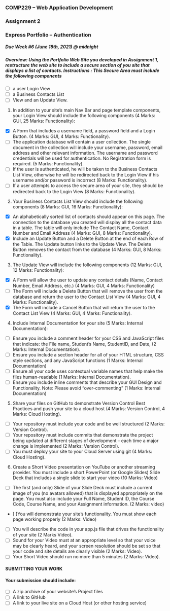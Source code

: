 ### COMP229 – Web Application Development

### Assignment 2

### Express Portfolio – Authentication

##### Due Week #6 (June 18th, 2021) @ midnight

##### Overview: Using the Portfolio Web Site you developed in Assignment 1, restructure the web site to include a secure section of you site that displays a list of contacts. Instructions : This Secure Area must include the following components

- [ ] a user Login View
- [ ] a Business Contacts List
- [ ] View and an Update View.

1. In addition to your site’s main Nav Bar and page template components, your Login View should include
   the following components (4 Marks: GUI, 25 Marks: Functionality):

- [x] A Form that includes a username field, a password field and a Login Button. (4 Marks: GUI, 4
      Marks: Functionality).
- [ ] The application database will contain a user collection. The single document in the collection will
      include your username, password, email address and other relevant information. The username
      and password credentials will be used for authentication. No Registration form is required. (5
      Marks: Functionality).
- [ ] If the user is authenticated, he will be taken to the Business Contacts List View, otherwise he will
      be redirected back to the Login View if his username and/or password is incorrect (8 Marks:
      Functionality).
- [ ] If a user attempts to access the secure area of your site, they should be redirected back to the
      Login View (8 Marks: Functionality).

2. Your Business Contacts List View should include the following components (8 Marks: GUI, 16 Marks:
   Functionality):

- [x] An alphabetically sorted list of contacts should appear on this page. The connection to the
      database you created will display all the contact data in a table. The table will only include The
      Contact Name, Contact Number and Email Address (4 Marks: GUI, 8 Marks: Functionality).
- [x] Include an Update Button and a Delete Button at the end of each Row of the Table. The Update
      button links to the Update View. The Delete Button removes the contact from the database (4
      Marks: GUI, 8 Marks: Functionality).

3. The Update View will include the following components (12 Marks: GUI, 12 Marks: Functionality):

- [x] A Form will allow the user to update any contact details (Name, Contact Number, Email Address,
      etc.) (4 Marks: GUI, 4 Marks: Functionality)
- [ ] The Form will include a Delete Button that will remove the user from the database and return the
      user to the Contact List View (4 Marks: GUI, 4 Marks: Functionality).
- [x] The Form will include a Cancel Button that will return the user to the Contact List View (4 Marks:
      GUI, 4 Marks: Functionality).

4. Include Internal Documentation for your site (5 Marks: Internal Documentation):

- [ ] Ensure you include a comment header for your CSS and JavaScript files that indicate: the File
      name, Student’s Name, StudentID, and Date, (2 Marks: Internal Documentation).
- [ ] Ensure you include a section header for all of your HTML structure, CSS style sections, and any
      JavaScript functions (1 Marks: Internal Documentation)
- [ ] Ensure all your code uses contextual variable names that help make the files human-readable (1
      Marks: Internal Documentation).
- [ ] Ensure you include inline comments that describe your GUI Design and Functionality. Note: Please
      avoid “over-commenting” (1 Marks: Internal Documentation)

5. Share your files on GitHub to demonstrate Version Control Best Practices and push your site to a cloud host
   (4 Marks: Version Control, 4 Marks: Cloud Hosting).

- [ ] Your repository must include your code and be well structured (2 Marks: Version Control).
- [ ] Your repository must include commits that demonstrate the project being updated at different
      stages of development – each time a major change is implemented (2 Marks: Version Control).
- [ ] You must deploy your site to your Cloud Server using git (4 Marks: Cloud Hosting).

6. Create a Short Video presentation on YouTube or another streaming provider. You must include a short
   PowerPoint (or Google Slides) Slide Deck that includes a single slide to start your video (10 Marks: Video)

- [ ] The first (and only) Slide of your Slide Deck must include a current image of you (no avatars
      allowed) that is displayed appropriately on the page. You must also include your Full Name,
      Student ID, the Course Code, Course Name, and your Assignment information. (2 Marks: video)
- [ ]You will demonstrate your site’s functionality. You must show each page working properly (2
  Marks: Video)
- [ ] You will describe the code in your app.js file that drives the functionality of your site (2 Marks
      Video).
- [ ] Sound for your Video must at an appropriate level so that your voice may be clearly heard, and
      your screen resolution should be set so that your code and site details are clearly visible (2 Marks:
      Video).
- [ ] Your Short Video should run no more than 5 minutes (2 Marks: Video).

#### SUBMITTING YOUR WORK

#### Your submission should include:

- [ ] A zip archive of your website’s Project files
- [ ] A link to GitHub
- [ ] A link to your live site on a Cloud Host (or other hosting service)
